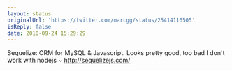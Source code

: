 ```yaml
---
layout: status
originalUrl: 'https://twitter.com/marcgg/status/25414116505'
isReply: false
date: 2010-09-24 15:29:29
---
```


Sequelize: ORM for MySQL & Javascript. Looks pretty good, too bad I don't work with nodejs ~ http://sequelizejs.com/
